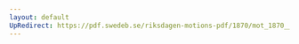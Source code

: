 ```yaml
---
layout: default
UpRedirect: https://pdf.swedeb.se/riksdagen-motions-pdf/1870/mot_1870__ak__00209.pdf
---
```

